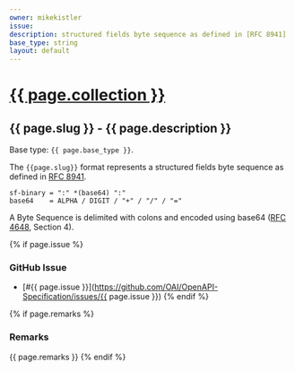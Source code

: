 ```yaml
---
owner: mikekistler
issue: 
description: structured fields byte sequence as defined in [RFC 8941]
base_type: string
layout: default
---
```


# <a href="..">{{ page.collection }}</a>

## {{ page.slug }} - {{ page.description }}

Base type: `{{ page.base_type }}`.

The `{{page.slug}}` format represents a structured fields byte sequence as defined in [RFC 8941].

```abnf
sf-binary = ":" *(base64) ":"
base64    = ALPHA / DIGIT / "+" / "/" / "="
```

A Byte Sequence is delimited with colons and encoded using base64 ([RFC 4648], Section 4).

{% if page.issue %}
### GitHub Issue

* [#{{ page.issue }}](https://github.com/OAI/OpenAPI-Specification/issues/{{ page.issue }})
{% endif %}

{% if page.remarks %}
### Remarks

{{ page.remarks }}
{% endif %}

[RFC 8941]: https://www.rfc-editor.org/rfc/rfc8941#name-byte-sequences
[RFC 4648]: https://www.rfc-editor.org/rfc/rfc4648#section-4
